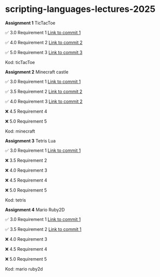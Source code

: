 # scripting-languages-lectures-2025

**Assignment 1** TicTacToe

:white_check_mark: 3.0 Requirement 1 [Link to commit 1](https://github.com/mmsyg/scripting-languages-lectures-2025/tree/bedef975868c45fdb7991f67e1dbeadd5c4a48f0/ticTacToe)

:white_check_mark: 4.0 Requirement 2 [Link to commit 2](https://github.com/mmsyg/scripting-languages-lectures-2025/tree/5c5b0890b8e38a61cbcb68463ba823d765a32981/ticTacToe)

:white_check_mark: 5.0 Requirement 3 [Link to commit 3](https://github.com/mmsyg/scripting-languages-lectures-2025/tree/e27f3ffc7739e212e9c204f42d1d288444da948b/ticTacToe)

Kod: ticTacToe


**Assignment 2** Minecraft castle

:white_check_mark: 3.0 Requirement 1 [Link to commit 1](https://github.com/mmsyg/scripting-languages-lectures-2025/tree/9737b870cb908da19378ed750898e2941f695b8e/minecraft)

:white_check_mark: 3.5 Requirement 2 [Link to commit 2](https://github.com/mmsyg/scripting-languages-lectures-2025/tree/496278d65845c1c1b5c7ea6de406751769248268/minecraft)

:white_check_mark: 4.0 Requirement 3 [Link to commit 2](https://github.com/mmsyg/scripting-languages-lectures-2025/tree/41bda3f7e57e79b6dafb6b874fc5753735dd89b5/minecraft)

:x: 4.5 Requirement 4 

:x: 5.0 Requirement 5 

Kod: minecraft


**Assignment 3** Tetris Lua

:white_check_mark: 3.0 Requirement 1 [Link to commit 1](https://github.com/mmsyg/scripting-languages-lectures-2025/tree/bf43c66a50c2fbf193b85c0a2991424db3a7cb40/tetris)

:x: 3.5 Requirement 2 

:x: 4.0 Requirement 3 

:x: 4.5 Requirement 4 

:x: 5.0 Requirement 5 

Kod: tetris

**Assignment 4** Mario Ruby2D

:white_check_mark: 3.0 Requirement 1 [Link to commit 1](https://github.com/mmsyg/scripting-languages-lectures-2025/tree/7c156f2b1baa1200b6984bd03d8376d780dc34a3/mario%20ruby2d)

:white_check_mark: 3.5 Requirement 2 [Link to commit 1](https://github.com/mmsyg/scripting-languages-lectures-2025/tree/e2cb41283c642d75a26d47fbaf110cfbd1c8c1c9/mario%20ruby2d)

:x: 4.0 Requirement 3 

:x: 4.5 Requirement 4 

:x: 5.0 Requirement 5 

Kod: mario ruby2d